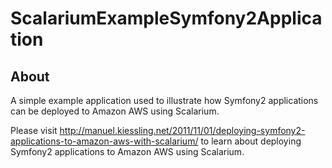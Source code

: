 # ScalariumExampleSymfony2Application

## About

A simple example application used to illustrate how Symfony2 applications can be deployed to Amazon AWS using Scalarium.

Please visit http://manuel.kiessling.net/2011/11/01/deploying-symfony2-applications-to-amazon-aws-with-scalarium/ to learn about deploying Symfony2 applications to Amazon AWS using Scalarium.
